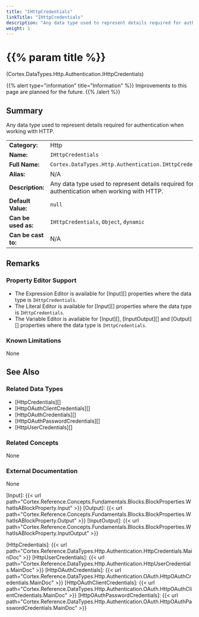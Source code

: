 ```yaml
---
title: "IHttpCredentials"
linkTitle: "IHttpCredentials"
description: "Any data type used to represent details required for authentication when working with HTTP."
weight: 1
---
```


# {{% param title %}}

<p class="namespace">(Cortex.DataTypes.Http.Authentication.IHttpCredentials)</p>

{{% alert type="information" title="Information" %}} Improvements to this page are planned for the future. {{% /alert %}}

## Summary

Any data type used to represent details required for authentication when working with HTTP.

| | |
|-|-|
| **Category:**          | Http                                            |
| **Name:**              | `IHttpCredentials`                                      |
| **Full Name:**         | `Cortex.DataTypes.Http.Authentication.IHttpCredentials`         |
| **Alias:**             | N/A                                                    |
| **Description:**       | Any data type used to represent details required for authentication when working with HTTP. |
| **Default Value:**     | `null`                                                   |
| **Can be used as:**    | `IHttpCredentials`, `Object`, `dynamic`                |
| **Can be cast to:**    | N/A                                                    |

## Remarks

### Property Editor Support

- The Expression Editor is available for [Input][] properties where the data type is `IHttpCredentials`.
- The Literal Editor is available for [Input][] properties where the data type is `IHttpCredentials`.
- The Variable Editor is available for [Input][], [InputOutput][] and [Output][] properties where the data type is `IHttpCredentials`.

### Known Limitations

None

## See Also

### Related Data Types

- [HttpCredentials][]
- [HttpOAuthClientCredentials][]
- [HttpOAuthCredentials][]
- [HttpOAuthPasswordCredentials][]
- [HttpUserCredentials][]

### Related Concepts

None

### External Documentation

None

[Input]: {{< url path="Cortex.Reference.Concepts.Fundamentals.Blocks.BlockProperties.WhatIsABlockProperty.Input" >}}
[Output]: {{< url path="Cortex.Reference.Concepts.Fundamentals.Blocks.BlockProperties.WhatIsABlockProperty.Output" >}}
[InputOutput]: {{< url path="Cortex.Reference.Concepts.Fundamentals.Blocks.BlockProperties.WhatIsABlockProperty.InputOutput" >}}

[HttpCredentials]: {{< url path="Cortex.Reference.DataTypes.Http.Authentication.HttpCredentials.MainDoc" >}}
[HttpUserCredentials]: {{< url path="Cortex.Reference.DataTypes.Http.Authentication.HttpUserCredentials.MainDoc" >}}
[HttpOAuthCredentials]: {{< url path="Cortex.Reference.DataTypes.Http.Authentication.OAuth.HttpOAuthCredentials.MainDoc" >}}
[HttpOAuthClientCredentials]: {{< url path="Cortex.Reference.DataTypes.Http.Authentication.OAuth.HttpOAuthClientCredentials.MainDoc" >}}
[HttpOAuthPasswordCredentials]: {{< url path="Cortex.Reference.DataTypes.Http.Authentication.OAuth.HttpOAuthPasswordCredentials.MainDoc" >}}
